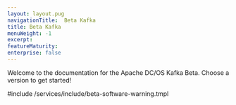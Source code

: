 ```yaml
---
layout: layout.pug
navigationTitle:  Beta Kafka
title: Beta Kafka
menuWeight: -1
excerpt:
featureMaturity:
enterprise: false
---
```


Welcome to the documentation for the Apache DC/OS Kafka Beta. Choose a version to get started!

#include /services/include/beta-software-warning.tmpl
